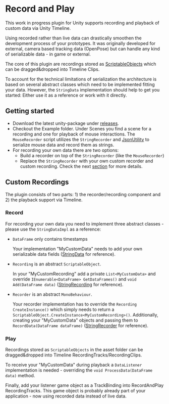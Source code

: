 # Record and Play

This work in progress plugin for Unity supports recording and playback of custom data via Unity Timeline.

Using recorded rather than live data can drastically smoothen the development process of your prototypes. It was originally developed for external, camera based tracking data (OpenPose) but can handle any kind of serializable data - in game or external.

The core of this plugin are recordings stored as [ScriptableObjects](https://docs.unity3d.com/ScriptReference/ScriptableObject.html) which can be dragged&dropped into Timeline Clips. 

To account for the technical limitations of serialization the architecture is based on several abstract classes which need to be implemented fitting your data. However, the `StringData` implementation should help to get you started: Either use it as a reference or work with it directly. 

## Getting started

* Download the latest unity-package under [releases](https://github.com/fx-lange/unity-record-and-play/releases).
* Checkout the Example folder. Under Scenes you find a scene for a recording and one for playback of mouse interactions. The `MouseRecorder` script utilizes the `StringRecorder` and [JsonUtility](https://docs.unity3d.com/ScriptReference/JsonUtility.html) to serialize mouse data and record them as strings.
* For recording your own data there are two options:
  * Build a recorder on top of the `StringRecorder` (like the `MouseRecorder`)
  * Replace the `StringRecorder` with your own custom recorder and custom recording. Check the next [section](#custom-recordings) for more details.

## Custom Recordings

The plugin consists of two parts: 1) the recorder/recording component and 2) the playback support via Timeline.

### Record

For recording your own data you need to implement three abstract classes - please use the `StringDataImpl` as a reference:

* `DataFrame` only contains timestamps

  Your implementation "MyCustomData" needs to add your own serializable data fields ([StringData](https://github.com/fx-lange/unity-record-and-play/tree/master/src/Implementations/StringDataImpl/StringData.cs) for reference).

* `Recording` is an abstract `ScriptableObject`.

  In your "MyCustomRecording" add a private `List<MyCustomData>` and override `IEnumerable<DataFrame> GetDataFrames()` and `void Add(DataFrame data)` ([StringRecording](https://github.com/fx-lange/unity-record-and-play/tree/master/src/Implementations/StringDataImpl/StringRecording.cs) for reference).

* `Recorder` is an abstract `MonoBehaviour`.

  Your recorder implementation has to override the `Recording CreateInstance()` which simply needs to return a `ScriptableObject.CreateInstance<MyCustomRecording>()`.
  Additionally, creating your "MyCustomData" objects and passing them to `RecordData(DataFrame dataFrame)` ([StringRecorder](https://github.com/fx-lange/unity-record-and-play/tree/master/src/Implementations/StringDataImpl/StringRecorder.cs) for reference).

### Play

Recordings stored as `ScriptableObjects` in the asset folder can be dragged&dropped into Timeline RecordingTracks/RecordingClips.

To receive your "MyCustomData" during playback a `DataListener` implementation is needed - overriding the `void ProcessData(DataFrame data)` method.

Finally, add your listener game object as a TrackBinding into RecordAndPlay RecordingTracks. This game object is probably already part of your application - now using recorded data instead of live data.
